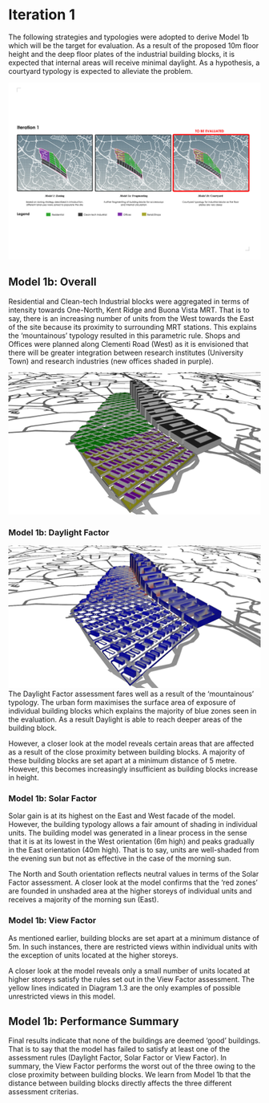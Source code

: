 
# Iteration 1
The following strategies and typologies were adopted to derive Model 1b which will be the target for evaluation. As a result of the proposed 10m floor height and the deep floor plates of the industrial building blocks, it is expected that internal areas will receive minimal daylight. As a hypothesis, a courtyard typology is expected to alleviate the problem. 

![Fig. 5: Generating Iteration 1](imgs/Iteration1.jpg)

## Model 1b: Overall 
Residential and Clean-tech Industrial blocks were aggregated in terms of intensity towards One-North, Kent Ridge and Buona Vista MRT. That is to say, there is an increasing number of units from the West towards the East of the site because its proximity to surrounding MRT stations. This explains the ‘mountainous’ typology resulted in this parametric rule. Shops and Offices were planned along Clementi Road (West) as it is envisioned that there will be greater integration between research institutes (University Town) and research industries (new offices shaded in purple). 

![Fig. 6: Overall Model 1b](imgs/Iteration1b_Overall.jpg)

### Model 1b: Daylight Factor
![Fig. 7: Model 1b Daylight Factor Assessment - 'blue' zones are good](imgs/Iteration1b_Daylight_factor.jpg)
The Daylight Factor assessment fares well as a result of the ‘mountainous’ typology. The urban form maximises the surface area of exposure of individual building blocks which explains the majority of blue zones seen in the evaluation. As a result Daylight is able to reach deeper areas of the building block. 

However, a closer look at the model reveals certain areas that are affected as a result of the close proximity between building blocks. A majority of these building blocks are set apart at a minimum distance of 5 metre. However, this becomes increasingly insufficient as building blocks increase in height. 

### Model 1b: Solar Factor
Solar gain is at its highest on the East and West facade of the model. However, the building typology allows a fair amount of shading in individual units. The building model was generated in a linear process in the sense that it is at its lowest in the West orientation (6m high) and peaks gradually in the East orientation (40m high). That is to say, units are well-shaded from the evening sun but not as effective in the case of the morning sun. 

The North and South orientation reflects neutral values in terms of the Solar Factor assessment. A closer look at the model confirms that the ‘red zones’ are founded in unshaded area at the higher storeys of individual units and receives a majority of the morning sun (East). 

### Model 1b: View Factor
As mentioned earlier, building blocks are set apart at a minimum distance of 5m. In such instances, there are restricted views within individual units with the exception of units located at the higher storeys. 

A closer look at the model reveals only a small number of units located at higher storeys satisfy the rules set out in the View Factor assessment. The yellow lines indicated in Diagram 1.3 are the only examples of possible unrestricted views in this model. 

## Model 1b: Performance Summary
Final results indicate that none of the buildings are deemed ‘good’ buildings. That is to say that the model has failed to satisfy at least one of the assessment rules (Daylight Factor, Solar Factor or View Factor). In summary, the View Factor performs the worst out of the three owing to the close proximity between building blocks. We learn from Model 1b that the distance between building blocks directly affects the three different assessment criterias. 




